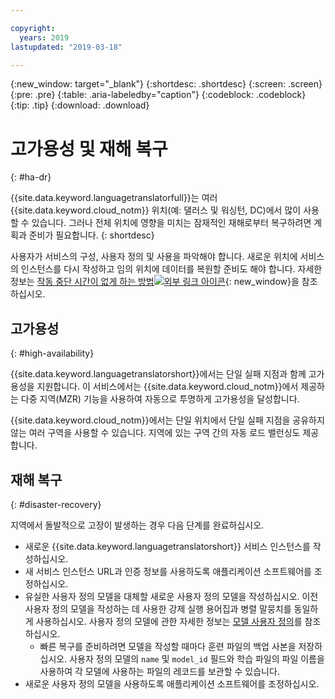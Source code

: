 ```yaml
---

copyright:
  years: 2019
lastupdated: "2019-03-18"

---
```


{:new_window: target="_blank"}
{:shortdesc: .shortdesc}
{:screen: .screen}
{:pre: .pre}
{:table: .aria-labeledby="caption"}
{:codeblock: .codeblock}
{:tip: .tip}
{:download: .download}

# 고가용성 및 재해 복구
{: #ha-dr}

{{site.data.keyword.languagetranslatorfull}}는 여러
{{site.data.keyword.cloud_notm}} 위치(예: 댈러스 및 워싱턴, DC)에서 많이 사용할 수 있습니다. 그러나 전체 위치에 영향을 미치는 잠재적인 재해로부터 복구하려면 계획과 준비가 필요합니다.
{: shortdesc}

사용자가 서비스의 구성, 사용자 정의 및 사용을 파악해야 합니다. 새로운 위치에 서비스의 인스턴스를 다시 작성하고 임의 위치에 데이터를 복원할 준비도 해야 합니다. 자세한 정보는 [작동 중단 시간이 없게 하는 방법![외부 링크 아이콘](../../icons/launch-glyph.svg "외부 링크 아이콘")](/docs/overview?topic=overview-zero-downtime#zero-downtime){: new_window}을 참조하십시오.

## 고가용성
{: #high-availability}

{{site.data.keyword.languagetranslatorshort}}에서는 단일 실패 지점과 함께 고가용성을 지원합니다. 이 서비스에서는 {{site.data.keyword.cloud_notm}}에서 제공하는 다중 지역(MZR) 기능을 사용하여 자동으로 투명하게 고가용성을 달성합니다.

{{site.data.keyword.cloud_notm}}에서는 단일 위치에서 단일 실패 지점을 공유하지 않는 여러 구역을 사용할 수 있습니다. 지역에 있는 구역 간의 자동 로드 밸런싱도 제공합니다.


## 재해 복구
{: #disaster-recovery}

지역에서 돌발적으로 고장이 발생하는 경우 다음 단계를 완료하십시오.

- 새로운 {{site.data.keyword.languagetranslatorshort}} 서비스 인스턴스를 작성하십시오.
- 새 서비스 인스턴스 URL과 인증 정보를 사용하도록 애플리케이션 소프트웨어를 조정하십시오.
- 유실한 사용자 정의 모델을 대체할 새로운 사용자 정의 모델을 작성하십시오. 이전 사용자 정의 모델을 작성하는 데 사용한 강제 실행 용어집과 병렬 말뭉치를 동일하게 사용하십시오. 사용자 정의 모델에 관한 자세한 정보는 [모델 사용자 정의](/docs/services/language-translator?topic=language-translator-customizing#customizing)를 참조하십시오.
  - 빠른 복구를 준비하려면 모델을 작성할 때마다 훈련 파일의 백업 사본을 저장하십시오. 사용자 정의 모델의 `name` 및 `model_id` 필드와 학습 파일의 파일 이름을 사용하여 각 모델에 사용하는 파일의 레코드를 보관할 수 있습니다. 
- 새로운 사용자 정의 모델을 사용하도록 애플리케이션 소프트웨어를 조정하십시오.

